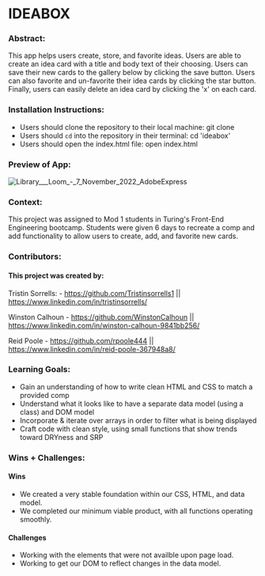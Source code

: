 # IDEABOX

### Abstract:
This app helps users create, store, and favorite ideas. Users are able to create an idea card with a title and body text of their choosing. Users can save their new cards to the gallery below by clicking the save button. Users can also favorite and un-favorite their idea cards by clicking the star button. Finally, users can easily delete an idea card by clicking the 'x' on each card.

### Installation Instructions:
- Users should clone the repository to their local machine: git clone 
- Users should `cd` into the repository in their terminal: cd 'ideabox'
- Users should open the index.html file: open index.html

### Preview of App:
![Library___Loom_-_7_November_2022_AdobeExpress](https://user-images.githubusercontent.com/109977562/200437111-597720a6-56bf-4411-8cce-04a538da82d3.gif)

### Context:
This project was assigned to Mod 1 students in Turing's Front-End Engineering bootcamp. Students were given 6 days to recreate a comp and add functionality to allow users to create, add, and favorite new cards.

### Contributors:

#### This project was created by: 

Tristin Sorrells: - https://github.com/Tristinsorrells1 || https://www.linkedin.com/in/tristinsorrells/

Winston Calhoun - https://github.com/WinstonCalhoun || https://www.linkedin.com/in/winston-calhoun-9841bb256/

Reid Poole - https://github.com/rpoole444 || https://www.linkedin.com/in/reid-poole-367948a8/

### Learning Goals:
- Gain an understanding of how to write clean HTML and CSS to match a provided comp
- Understand what it looks like to have a separate data model (using a class) and DOM model
- Incorporate & iterate over arrays in order to filter what is being displayed
- Craft code with clean style, using small functions that show trends toward DRYness and SRP

### Wins + Challenges:

#### Wins

- We created a very stable foundation within our CSS, HTML, and data model.
- We completed our minimum viable product, with all functions operating smoothly.

#### Challenges

 - Working with the elements that were not availble upon page load.
 - Working to get our DOM to reflect changes in the data model.
